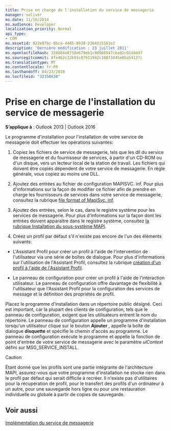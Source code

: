 ```yaml
---
title: Prise en charge de l'installation du service de messagerie
manager: soliver
ms.date: 11/16/2014
ms.audience: Developer
localization_priority: Normal
api_type:
- COM
ms.assetid: 822e07bc-0bca-4485-8938-2264315161e2
description: 'Dernière modification : 23 juillet 2011'
ms.openlocfilehash: 328884e8758e679eb1c9d968547cba02c01d4d47
ms.sourcegitcommit: 8fe462c32b91c87911942c188f3445e85a54137c
ms.translationtype: MT
ms.contentlocale: fr-FR
ms.lasthandoff: 04/23/2019
ms.locfileid: "32350630"
---
```

# <a name="supporting-message-service-installation"></a>Prise en charge de l'installation du service de messagerie

  
  
**S’applique à** : Outlook 2013 | Outlook 2016 
  
Le programme d'installation pour l'installation de votre service de messagerie doit effectuer les opérations suivantes:
  
1. Copiez les fichiers de service de messagerie, tels que les dll du service de messagerie et du fournisseur de services, à partir d'un CD-ROM ou d'un disque, vers un lecteur local de la station de travail. Les fichiers qui doivent être copiés dépendent de votre service de messagerie. En règle générale, vous copiez au moins une DLL.
    
2. Ajoutez des entrées au fichier de configuration MAPISVC. inf. Pour plus d'informations sur la façon de modifier ce fichier afin de prendre en charge les fournisseurs de services dans votre service de messagerie, consultez la rubrique [file format of MapiSvc. inf](file-format-of-mapisvc-inf.md).
    
3. Ajoutez des entrées, selon le cas, dans le registre système pour les services de messagerie. Pour plus d'informations sur la façon dont les entrées doivent apparaître dans le registre système, consultez [la rubrique Installation du sous-système MAPI](installing-the-mapi-subsystem.md).
    
4. Créez un profil par défaut s'il n'existe pas encore de l'un des éléments suivants:
    
  - L'Assistant Profil pour créer un profil à l'aide de l'intervention de l'utilisateur via une série de boîtes de dialogue. Pour plus d'informations sur l'utilisation de l'Assistant Profil, consultez la rubrique [création d'un profil à l'aide de l'Assistant Profil](creating-a-profile-by-using-the-profile-wizard.md).
    
  - Le panneau de configuration pour créer un profil à l'aide de l'interaction utilisateur. Le panneau de configuration offre davantage de flexibilité à l'utilisateur que l'Assistant Profil pour la configuration des services de message et la définition des propriétés de profil. 
    
Placez le programme d'installation dans un répertoire public désigné. Ceci est important, car la plupart des clients de configuration, tels que le panneau de configuration, exigent que les utilisateurs entrent le nom du répertoire. Le panneau de configuration appelle un programme d'installation lorsqu'un utilisateur clique sur le bouton **Ajouter** , appelle la boîte de dialogue **disquette** et spécifie le chemin d'accès au programme. Le panneau de configuration exécute le programme et appelle la fonction de point d'entrée de votre service de messagerie avec le paramètre _ulContext_ défini sur MSG_SERVICE_INSTALL. 
  
> [!CAUTION]
> Étant donné que les profils sont une partie intégrante de l'architecture MAPI, assurez-vous que votre programme d'installation ne stocke rien dans le profil par défaut qui serait difficile à recréer. Il n'existe pas d'utilitaires pour la récupération de profil, pour le transfert des profils d'un ordinateur à un autre, pour une sauvegarde hors ligne ou pour une restauration individuelle ou globale à partir de copies de sauvegarde. 
  
## <a name="see-also"></a>Voir aussi



[Implémentation du service de messagerie](message-service-implementation.md)


